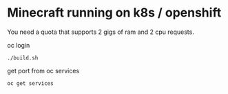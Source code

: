 # Minecraft running on k8s / openshift
You need a quota that supports 2 gigs of ram and 2 cpu requests.

oc login
```/bin/bash
./build.sh
```
get port from oc services
```/bin/bash
oc get services
```
